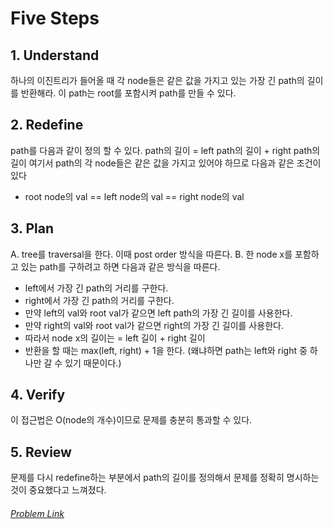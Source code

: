 # Five Steps

## 1. Understand
 하나의 이진트리가 들어올 때 각 node들은 같은 값을 가지고 있는 가장 긴 path의 길이를 반환해라. 이 path는 root를 포함시켜 path를 만들 수 있다.

## 2. Redefine
path를 다음과 같이 정의 할 수 있다. path의 길이 = left path의 길이 + right path의 길이 여기서 path의 각 node들은 같은 값을 가지고 있어야 하므로 다음과 같은 조건이 있다 
* root node의 val == left node의 val == right node의 val

## 3. Plan
A. tree를 traversal을 한다. 이때 post order 방식을 따른다.
B. 한 node x를 포함하고 있는 path를 구하려고 하면 다음과 같은 방식을 따른다.
 * left에서 가장 긴 path의 거리를 구한다.
 * right에서 가장 긴 path의 거리를 구한다.
 * 만약 left의 val와 root val가 같으면 left path의 가장 긴 길이를 사용한다.
 * 만약 right의 val와 root val가 같으면 right의 가장 긴 길이를 사용한다.
 * 따라서 node x의 길이는 = left 길이 + right 길이
 * 반환을 할 때는 max(left, right) + 1을 한다. (왜냐하면 path는 left와 right 중 하나만 갈 수 있기 때문이다.)

## 4. Verify
이 접근법은 O(node의 개수)이므로 문제를 충분히 통과할 수 있다.
 
## 5. Review
문제를 다시 redefine하는 부분에서 path의 길이를 정의해서 문제를 정확히 명시하는 것이 중요했다고 느껴졌다.

###### [Problem Link](https://leetcode.com/problems/longest-univalue-path/)

